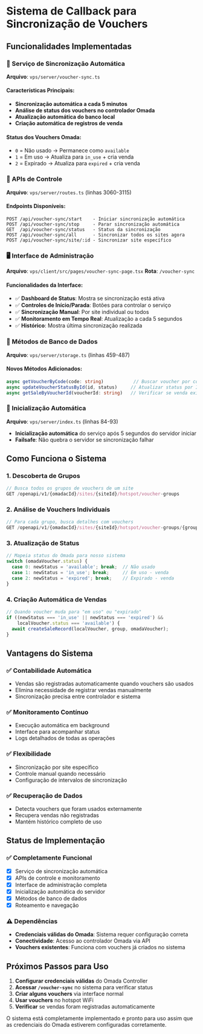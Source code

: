 # Sistema de Callback para Sincronização de Vouchers

## Funcionalidades Implementadas

### 🔄 Serviço de Sincronização Automática
**Arquivo**: `vps/server/voucher-sync.ts`

#### Características Principais:
- **Sincronização automática a cada 5 minutos**
- **Análise de status dos vouchers no controlador Omada**
- **Atualização automática do banco local**
- **Criação automática de registros de venda**

#### Status dos Vouchers Omada:
- `0` = Não usado → Permanece como `available`
- `1` = Em uso → Atualiza para `in_use` + cria venda
- `2` = Expirado → Atualiza para `expired` + cria venda

### 📡 APIs de Controle
**Arquivo**: `vps/server/routes.ts` (linhas 3060-3115)

#### Endpoints Disponíveis:
```
POST /api/voucher-sync/start    - Iniciar sincronização automática
POST /api/voucher-sync/stop     - Parar sincronização automática  
GET  /api/voucher-sync/status   - Status da sincronização
POST /api/voucher-sync/all      - Sincronizar todos os sites agora
POST /api/voucher-sync/site/:id - Sincronizar site específico
```

### 🖥️ Interface de Administração
**Arquivo**: `vps/client/src/pages/voucher-sync-page.tsx`
**Rota**: `/voucher-sync`

#### Funcionalidades da Interface:
- ✅ **Dashboard de Status**: Mostra se sincronização está ativa
- ✅ **Controles de Início/Parada**: Botões para controlar o serviço
- ✅ **Sincronização Manual**: Por site individual ou todos
- ✅ **Monitoramento em Tempo Real**: Atualização a cada 5 segundos
- ✅ **Histórico**: Mostra última sincronização realizada

### 💾 Métodos de Banco de Dados
**Arquivo**: `vps/server/storage.ts` (linhas 459-487)

#### Novos Métodos Adicionados:
```typescript
async getVoucherByCode(code: string)           // Buscar voucher por código
async updateVoucherStatusById(id, status)     // Atualizar status por ID
async getSaleByVoucherId(voucherId: string)   // Verificar se venda existe
```

### 🚀 Inicialização Automática
**Arquivo**: `vps/server/index.ts` (linhas 84-93)

- **Inicialização automática** do serviço após 5 segundos do servidor iniciar
- **Failsafe**: Não quebra o servidor se sincronização falhar

## Como Funciona o Sistema

### 1. Descoberta de Grupos
```javascript
// Busca todos os grupos de vouchers de um site
GET /openapi/v1/{omadacId}/sites/{siteId}/hotspot/voucher-groups
```

### 2. Análise de Vouchers Individuais
```javascript
// Para cada grupo, busca detalhes com vouchers
GET /openapi/v1/{omadacId}/sites/{siteId}/hotspot/voucher-groups/{groupId}
```

### 3. Atualização de Status
```typescript
// Mapeia status do Omada para nosso sistema
switch (omadaVoucher.status) {
  case 0: newStatus = 'available'; break;  // Não usado
  case 1: newStatus = 'in_use'; break;     // Em uso - venda
  case 2: newStatus = 'expired'; break;    // Expirado - venda  
}
```

### 4. Criação Automática de Vendas
```typescript
// Quando voucher muda para "em uso" ou "expirado"
if ((newStatus === 'in_use' || newStatus === 'expired') && 
    localVoucher.status === 'available') {
  await createSaleRecord(localVoucher, group, omadaVoucher);
}
```

## Vantagens do Sistema

### ✅ **Contabilidade Automática**
- Vendas são registradas automaticamente quando vouchers são usados
- Elimina necessidade de registrar vendas manualmente
- Sincronização precisa entre controlador e sistema

### ✅ **Monitoramento Contínuo**
- Execução automática em background
- Interface para acompanhar status
- Logs detalhados de todas as operações

### ✅ **Flexibilidade**
- Sincronização por site específico
- Controle manual quando necessário
- Configuração de intervalos de sincronização

### ✅ **Recuperação de Dados**
- Detecta vouchers que foram usados externamente
- Recupera vendas não registradas
- Mantém histórico completo de uso

## Status de Implementação

### ✅ **Completamente Funcional**
- [x] Serviço de sincronização automática
- [x] APIs de controle e monitoramento
- [x] Interface de administração completa
- [x] Inicialização automática do servidor
- [x] Métodos de banco de dados
- [x] Roteamento e navegação

### ⚠️ **Dependências**
- **Credenciais válidas do Omada**: Sistema requer configuração correta
- **Conectividade**: Acesso ao controlador Omada via API
- **Vouchers existentes**: Funciona com vouchers já criados no sistema

## Próximos Passos para Uso

1. **Configurar credenciais válidas** do Omada Controller
2. **Acessar `/voucher-sync`** no sistema para verificar status
3. **Criar alguns vouchers** via interface normal
4. **Usar vouchers** no hotspot WiFi 
5. **Verificar** se vendas foram registradas automaticamente

O sistema está completamente implementado e pronto para uso assim que as credenciais do Omada estiverem configuradas corretamente.